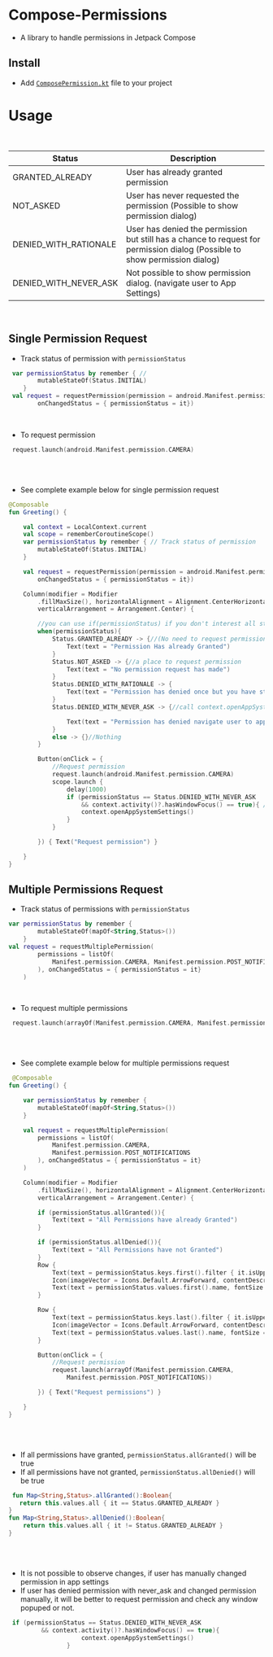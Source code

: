 # Compose-Permissions
* A library to handle permissions in Jetpack Compose


## Install

* Add [`ComposePermission.kt`](https://github.com/akardas16/Compose-Permissions/blob/main/ComposePermission.kt) file to your project 

# Usage

<br />

| Status | Description |
| --- | --- |
| GRANTED_ALREADY | User has already granted permission |
| NOT_ASKED | User has never requested the permission (Possible to show permission dialog) |
| DENIED_WITH_RATIONALE | User has denied the permission but still has a chance to request for permission dialog (Possible to show permission dialog) |
| DENIED_WITH_NEVER_ASK | Not possible to show permission dialog. (navigate user to App Settings) |

<br />

## Single Permission Request

* Track status of permission with `permissionStatus`
```kotlin
 var permissionStatus by remember { // 
        mutableStateOf(Status.INITIAL)
    }
 val request = requestPermission(permission = android.Manifest.permission.CAMERA,
        onChangedStatus = { permissionStatus = it}) 
```
<br />

* To request permission 


```kotlin
 request.launch(android.Manifest.permission.CAMERA)
``` 
<br />
<br />

* See complete example below for single permission request

```kotlin
@Composable
fun Greeting() {

    val context = LocalContext.current
    val scope = rememberCoroutineScope()
    var permissionStatus by remember { // Track status of permission
        mutableStateOf(Status.INITIAL)
    }

    val request = requestPermission(permission = android.Manifest.permission.CAMERA,
        onChangedStatus = { permissionStatus = it}) 

    Column(modifier = Modifier
        .fillMaxSize(), horizontalAlignment = Alignment.CenterHorizontally,
        verticalArrangement = Arrangement.Center) {

        //you can use if(permissionStatus) if you don't interest all states 
        when(permissionStatus){
            Status.GRANTED_ALREADY -> {//(No need to request permission) or (permission requested and granted already)
                Text(text = "Permission Has already Granted")
            }
            Status.NOT_ASKED -> {//a place to request permission
                Text(text = "No permission request has made")
            }
            Status.DENIED_WITH_RATIONALE -> {
                Text(text = "Permission has denied once but you have still have a chance to show permission popup")
            }
            Status.DENIED_WITH_NEVER_ASK -> {//call context.openAppSystemSettings() to navigate user to app settings

                Text(text = "Permission has denied navigate user to app settings")
            }
            else -> {}//Nothing
        }

        Button(onClick = {
            //Request permission
            request.launch(android.Manifest.permission.CAMERA)
            scope.launch {
                delay(1000)
                if (permissionStatus == Status.DENIED_WITH_NEVER_ASK
                    && context.activity()?.hasWindowFocus() == true){ //See below for why hasWindowFocus should be true
                    context.openAppSystemSettings()
                }
            }

        }) { Text("Request permission") }

    }
}
```
## Multiple Permissions Request

* Track status of permissions with `permissionStatus`
```kotlin
var permissionStatus by remember {
        mutableStateOf(mapOf<String,Status>())
    }
val request = requestMultiplePermission(
        permissions = listOf(
            Manifest.permission.CAMERA, Manifest.permission.POST_NOTIFICATIONS
        ), onChangedStatus = { permissionStatus = it}
    )
```
<br />

* To request multiple permissions

```kotlin
 request.launch(arrayOf(Manifest.permission.CAMERA, Manifest.permission.POST_NOTIFICATIONS))
``` 
<br />
<br />

* See complete example below for multiple permissions request

```kotlin
 @Composable
fun Greeting() {

    var permissionStatus by remember {
        mutableStateOf(mapOf<String,Status>())
    }

    val request = requestMultiplePermission(
        permissions = listOf(
            Manifest.permission.CAMERA,
            Manifest.permission.POST_NOTIFICATIONS
        ), onChangedStatus = { permissionStatus = it}
    )

    Column(modifier = Modifier
        .fillMaxSize(), horizontalAlignment = Alignment.CenterHorizontally,
        verticalArrangement = Arrangement.Center) {

        if (permissionStatus.allGranted()){
            Text(text = "All Permissions have already Granted")
        }

        if (permissionStatus.allDenied()){
            Text(text = "All Permissions have not Granted")
        }
        Row {
            Text(text = permissionStatus.keys.first().filter { it.isUpperCase() }, fontSize = 12.sp)
            Icon(imageVector = Icons.Default.ArrowForward, contentDescription = "")
            Text(text = permissionStatus.values.first().name, fontSize = 12.sp)
        }

        Row {
            Text(text = permissionStatus.keys.last().filter { it.isUpperCase() }, fontSize = 12.sp)
            Icon(imageVector = Icons.Default.ArrowForward, contentDescription = "")
            Text(text = permissionStatus.values.last().name, fontSize = 12.sp)
        }

        Button(onClick = {
            //Request permission
            request.launch(arrayOf(Manifest.permission.CAMERA,
                Manifest.permission.POST_NOTIFICATIONS))

        }) { Text("Request permissions") }

    }
}
```
<br />
<br />

* If all permissions have granted, `permissionStatus.allGranted()` will be true 
* If all permissions have not granted, `permissionStatus.allDenied()` will be true

```kotlin
 fun Map<String,Status>.allGranted():Boolean{
   return this.values.all { it == Status.GRANTED_ALREADY }
}
fun Map<String,Status>.allDenied():Boolean{
    return this.values.all { it != Status.GRANTED_ALREADY }
}
```
<br />
<br />

* It is not possible to observe changes, if user has manually changed permission in app settings
* If user has denied permission with never_ask and changed permission manually, it will be better to request permission and check any window popuped or not. 
  
```kotlin
 if (permissionStatus == Status.DENIED_WITH_NEVER_ASK
         && context.activity()?.hasWindowFocus() == true){ 
                    context.openAppSystemSettings()
                }
```


